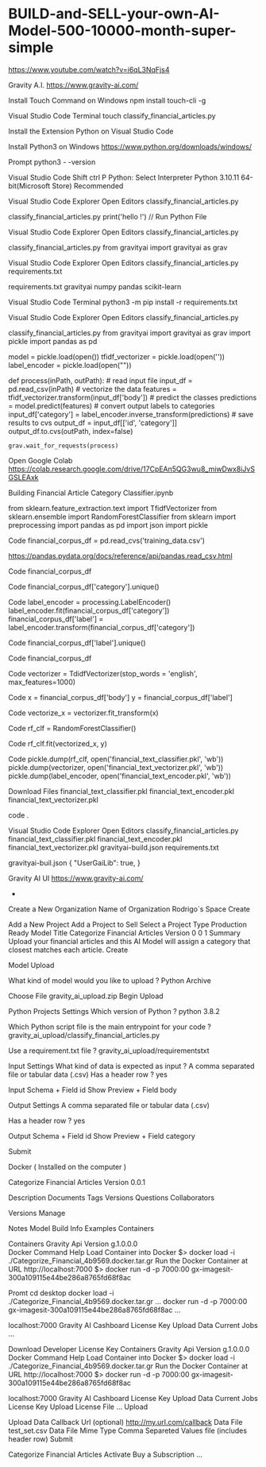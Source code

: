 # BUILD-and-SELL-your-own-AI-Model-500-10000-month-super-simple

https://www.youtube.com/watch?v=i6qL3NqFjs4 

Gravity A.I.
https://www.gravity-ai.com/ 

Install Touch Command on Windows
npm install touch-cli -g

Visual Studio Code
Terminal
touch classify_financial_articles.py

Install the Extension Python on Visual Studio Code

Install Python3 on Windows
https://www.python.org/downloads/windows/ 

Prompt
python3 - -version 

Visual Studio Code
Shift ctrl P
Python: Select Interpreter 
Python 3.10.11 64-bit(Microsoft Store) Recommended 

Visual Studio Code
Explorer 
Open Editors
classify_financial_articles.py

classify_financial_articles.py
print('hello !') // Run Python File 


Visual Studio Code
Explorer 
Open Editors
classify_financial_articles.py

classify_financial_articles.py
from gravityai import gravityai as grav

Visual Studio Code
Explorer 
Open Editors
classify_financial_articles.py
requirements.txt

requirements.txt
gravityai
numpy
pandas
scikit-learn

Visual Studio Code
Terminal
python3 -m pip install -r requirements.txt

Visual Studio Code
Explorer 
Open Editors
classify_financial_articles.py

classify_financial_articles.py
from gravityai import gravityai as grav
import pickle
import pandas as pd 

model = pickle.load(open())
tfidf_vectorizer = pickle.load(open(''))
label_encoder = pickle.load(open(""))

def process(inPath, outPath):
    # read input file
    input_df = pd.read_csv(inPath)
    # vectorize the data
    features = tfidf_vectorizer.transform(input_df['body'])
    # predict the classes 
    predictions = model.predict(features)
    # convert output labels to categories
    input_df['category'] = label_encoder.inverse_transform(predictions)
    # save results to cvs 
    output_df = input_df[['id', 'category']]
    output_df.to.cvs(outPath, index=false)

    grav.wait_for_requests(process)

Open Google Colab
https://colab.research.google.com/drive/17CpEAn5QG3wu8_miwDwx8iJvSGSLEAxk 

Building Financial Article Category Classifier.ipynb

from sklearn.feature_extraction.text import TfidfVectorizer
from sklearn.ensemble import RandomForestClassifier 
from sklearn import preprocessing
import pandas as pd
import json
import pickle

Code
financial_corpus_df = pd.read_cvs('training_data.csv')

https://pandas.pydata.org/docs/reference/api/pandas.read_csv.html 

Code
financial_corpus_df

Code
financial_corpus_df['category'].unique()

Code
label_encoder = processing.LabelEncoder()
label_encoder.fit(financial_corpus_df['category'])
financial_corpus_df['label'] = label_encoder.transform(financial_corpus_df['category'])

Code
financial_corpus_df['label'].unique()

Code
financial_corpus_df

Code
vectorizer = TdidfVectorizer(stop_words = 'english', max_features=1000)

Code
x = financial_corpus_df['body']
y = financial_corpus_df['label']

Code
vectorize_x = vectorizer.fit_transform(x)

Code
rf_clf = RandomForestClassifier()

Code
rf_clf.fit(vectorized_x, y)

Code
pickle.dump(rf_clf, open('financial_text_classifier.pkl', 'wb'))
pickle.dump(vectorizer, open('financial_text_vectorizer.pkl', 'wb'))
pickle.dump(label_encoder, open('financial_text_encoder.pkl', 'wb'))

Download Files 
financial_text_classifier.pkl
financial_text_encoder.pkl
financial_text_vectorizer.pkl

code .

Visual Studio Code
Explorer
Open Editors 
classify_financial_articles.py
financial_text_classifier.pkl
financial_text_encoder.pkl
financial_text_vectorizer.pkl
gravityai-build.json
requirements.txt

gravityai-buil.json
{
    "UserGaiLib": true,
}

Gravity AI UI
https://www.gravity-ai.com/  

+
Create a New Organization
Name of Organization
Rodrigo´s Space
Create

Add a New Project
Add a Project to Sell
Select a Project Type
Production Ready Model
Title
Categorize Financial Articles
Version
0 0 1
Summary
Upload your financial articles and this AI Model will assign a category that closest matches each article.
Create

Model Upload
 
What kind of model would you like to upload ?
Python Archive

Choose File
gravity_ai_upload.zip
Begin Upload

Python Projects Settings 
Which version of Python ?
python 3.8.2

Which Python script file is the main entrypoint for your code ?
gravity_ai_upload/classify_financial_articles.py

Use a requirement.txt file ?
gravity_ai_upload/requirementstxt

Input Settings 
What kind of data is expected as input ?
A comma separated file or tabular data (.csv)
Has a header row ?
yes

Input Schema
+
Field
id
Show Preview
+
Field
body

Output Settings 
A comma separated file or tabular data (.csv)

Has a header row ?
yes

Output Schema
+
Field
id
Show Preview
+
Field
category

Submit 

Docker ( Installed on the computer ) 

Categorize Financial Articles
Version 0.0.1

Description Documents Tags Versions Questions Collaborators 

Versions
Manage

Notes Model Build Info Examples Containers

Containers 
Gravity Api Version g.1.0.0.0        
Docker Command Help
Load Container into Docker
$> docker load -i ./Categorize_Financial_4b9569.docker.tar.gr
	Run the Docker Container at URL http://localhost:7000
$> docker run -d -p 7000:00 gx-imagesit-300a109115e44be286a8765fd68f8ac

Promt
cd desktop
docker load -i ./Categorize_Financial_4b9569.docker.tar.gr
…
docker run -d -p 7000:00 gx-imagesit-300a109115e44be286a8765fd68f8ac
…

localhost:7000
Gravity AI 
Cashboard   License Key   Upload Data   Current Jobs
…

Download
Developer License Key
Containers 
Gravity Api Version g.1.0.0.0        
Docker Command Help
Load Container into Docker
$> docker load -i ./Categorize_Financial_4b9569.docker.tar.gr
	Run the Docker Container at URL http://localhost:7000
$> docker run -d -p 7000:00 gx-imagesit-300a109115e44be286a8765fd68f8ac

localhost:7000
Gravity AI 
Cashboard   License Key   Upload Data   Current Jobs
License Key
Upload License File
…   Upload

Upload Data
Callback Url (optional)
http://my.url.com/callback
Data File
test_set.csv
Data File Mime Type
Comma Separeted Values file (includes header row)
Submit 

Categorize Financial Articles
Activate 
Buy a Subscription 
…













